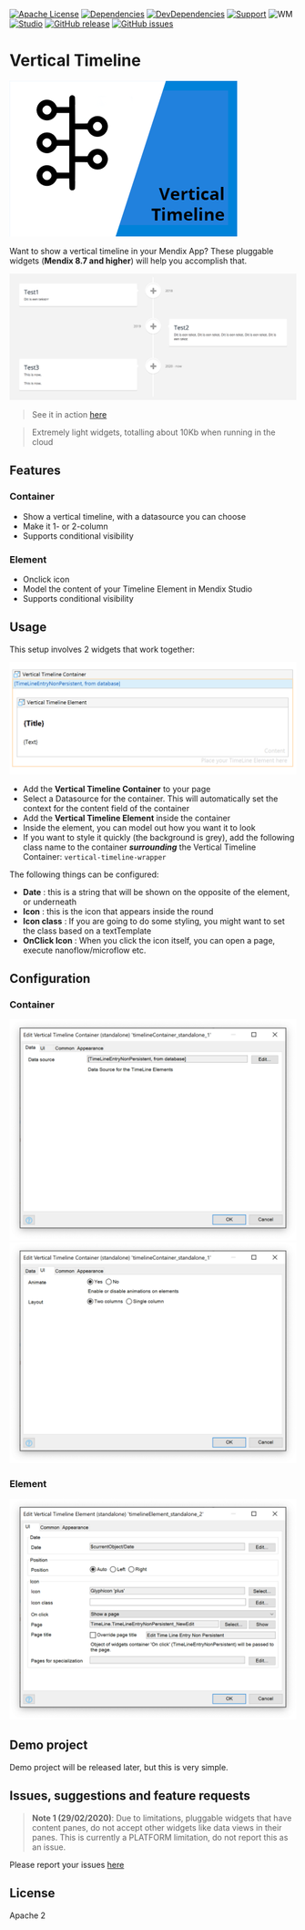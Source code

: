[![Apache License](https://img.shields.io/badge/license-Apache%202.0-orange.svg)](http://www.apache.org/licenses/LICENSE-2.0)
[![Dependencies](https://david-dm.org/JelteMX/mendix-vertical-timeline.svg)]([https://david-dm.org/JelteMX/mendix-vertical-timeline](https://david-dm.org/JelteMX/mendix-vertical-timeline))
[![DevDependencies](https://david-dm.org/JelteMX/mendix-vertical-timeline/dev-status.svg)]([https://david-dm.org/JelteMX/mendix-vertical-timeline?type=dev](https://david-dm.org/JelteMX/mendix-vertical-timeline?type=dev))
[![Support](https://img.shields.io/badge/Support-Community%20(no%20active%20support)-orange.svg)](https://docs.mendix.com/developerportal/app-store/app-store-content-support)
![WM](https://img.shields.io/badge/Webmodeler%20compatible-NO-red.svg)
[![Studio](https://img.shields.io/badge/Studio%20version-8.7%2B-blue.svg)](https://appstore.home.mendix.com/link/modeler/)
[![GitHub release](https://img.shields.io/github/release/JelteMX/mendix-vertical-timeline)](https://github.com/JelteMX/mendix-vertical-timeline/releases/latest)
[![GitHub issues](https://img.shields.io/github/issues/JelteMX/mendix-vertical-timeline)](https://github.com/JelteMX/mendix-vertical-timeline/issues)

# Vertical Timeline

![logo](/assets/AppStoreIcon.png)

Want to show a vertical timeline in your Mendix App? These pluggable widgets (**Mendix 8.7 and higher**) will help you accomplish that.

![screenshot](/assets/screenshot.png)

> See it in action [here](https://pluggabletimeline-sandbox.mxapps.io/)

> Extremely light widgets, totalling about 10Kb when running in the cloud

## Features

### Container
- Show a vertical timeline, with a datasource you can choose
- Make it 1- or 2-column
- Supports conditional visibility

### Element
- Onclick icon
- Model the content of your Timeline Element in Mendix Studio
- Supports conditional visibility

## Usage

This setup involves 2 widgets that work together:

![setup](/assets/setup.png)

- Add the **Vertical Timeline Container** to your page
- Select a Datasource for the container. This will automatically set the context for the content field of the container
- Add the **Vertical Timeline Element** inside the container
- Inside the element, you can model out how you want it to look
- If you want to style it quickly (the background is grey), add the following class name to the container **_surrounding_** the Vertical Timeline Container: `vertical-timeline-wrapper`

The following things can be configured:

- **Date** : this is a string that will be shown on the opposite of the element, or underneath
- **Icon** : this is the icon that appears inside the round
- **Icon class** : If you are going to do some styling, you might want to set the class based on a textTemplate
- **OnClick Icon** : When you click the icon itself, you can open a page, execute nanoflow/microflow etc.

## Configuration

### Container

![container1](/assets/container1.png)
![container2](/assets/container2.png)

### Element

![element1](/assets/element1.png)

## Demo project

Demo project will be released later, but this is very simple.

## Issues, suggestions and feature requests

> **Note 1 (29/02/2020)**: Due to limitations, pluggable widgets that have content panes, do not accept other widgets like data views in their panes. This is currently a PLATFORM limitation, do not report this as an issue.

Please report your issues [here](https://github.com/JelteMX/mendix-vertical-timeline/issues)

## License

Apache 2
